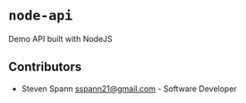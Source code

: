 # `node-api`

Demo API built with NodeJS

## Contributors
* Steven Spann <sspann21@gmail.com> - Software Developer
